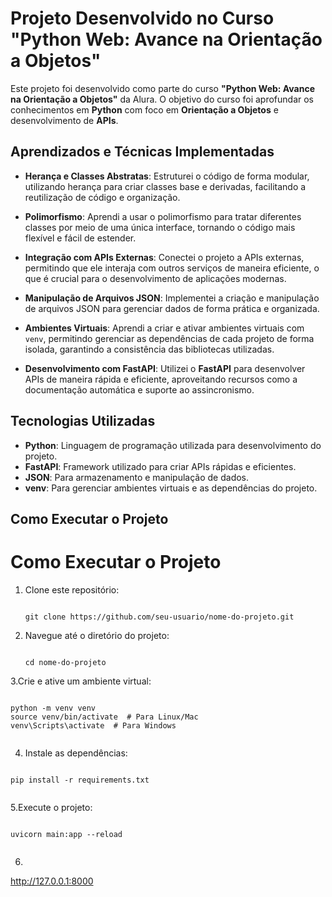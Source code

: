 # Projeto Desenvolvido no Curso "Python Web: Avance na Orientação a Objetos"

Este projeto foi desenvolvido como parte do curso **"Python Web: Avance na Orientação a Objetos"** da Alura. O objetivo do curso foi aprofundar os conhecimentos em **Python** com foco em **Orientação a Objetos** e desenvolvimento de **APIs**.

## Aprendizados e Técnicas Implementadas

- **Herança e Classes Abstratas**: Estruturei o código de forma modular, utilizando herança para criar classes base e derivadas, facilitando a reutilização de código e organização.
  
- **Polimorfismo**: Aprendi a usar o polimorfismo para tratar diferentes classes por meio de uma única interface, tornando o código mais flexível e fácil de estender.
  
- **Integração com APIs Externas**: Conectei o projeto a APIs externas, permitindo que ele interaja com outros serviços de maneira eficiente, o que é crucial para o desenvolvimento de aplicações modernas.

- **Manipulação de Arquivos JSON**: Implementei a criação e manipulação de arquivos JSON para gerenciar dados de forma prática e organizada.

- **Ambientes Virtuais**: Aprendi a criar e ativar ambientes virtuais com `venv`, permitindo gerenciar as dependências de cada projeto de forma isolada, garantindo a consistência das bibliotecas utilizadas.

- **Desenvolvimento com FastAPI**: Utilizei o **FastAPI** para desenvolver APIs de maneira rápida e eficiente, aproveitando recursos como a documentação automática e suporte ao assincronismo.

## Tecnologias Utilizadas

- **Python**: Linguagem de programação utilizada para desenvolvimento do projeto.
- **FastAPI**: Framework utilizado para criar APIs rápidas e eficientes.
- **JSON**: Para armazenamento e manipulação de dados.
- **venv**: Para gerenciar ambientes virtuais e as dependências do projeto.

## Como Executar o Projeto

# Como Executar o Projeto

1. Clone este repositório:
   <pre><code>
   git clone https://github.com/seu-usuario/nome-do-projeto.git
   </code></pre>

2. Navegue até o diretório do projeto:
   <pre><code>
   cd nome-do-projeto
   </code></pre>

3.Crie e ative um ambiente virtual:
  <pre><code>
python -m venv venv
source venv/bin/activate  # Para Linux/Mac
venv\Scripts\activate  # Para Windows
 </code></pre>
 
4. Instale as dependências:
<pre><code>
pip install -r requirements.txt
 </code></pre>
5.Execute o projeto:
<pre><code>
uvicorn main:app --reload
 </code></pre>
6.
  http://127.0.0.1:8000








